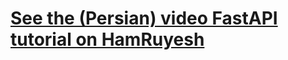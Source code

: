 # [See the (Persian) video FastAPI tutorial on HamRuyesh](https://hamruyesh.com/product/what-is-fastapi-tutorial/)
